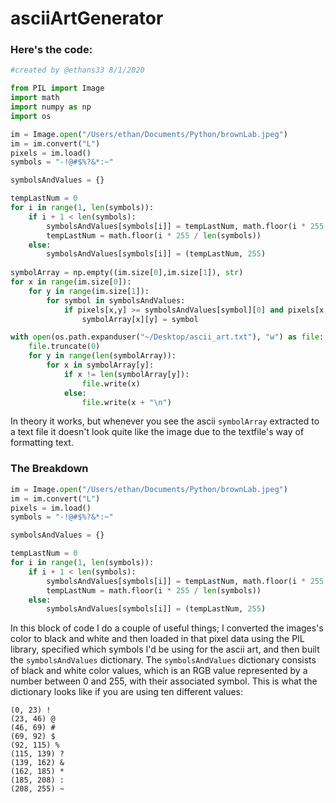 # asciiArtGenerator


### Here's the code:
```python
#created by @ethans33 8/1/2020

from PIL import Image
import math
import numpy as np
import os

im = Image.open("/Users/ethan/Documents/Python/brownLab.jpeg")
im = im.convert("L")
pixels = im.load()
symbols = "-!@#$%?&*:~"

symbolsAndValues = {}

tempLastNum = 0
for i in range(1, len(symbols)):
    if i + 1 < len(symbols):
        symbolsAndValues[symbols[i]] = tempLastNum, math.floor(i * 255 / len(symbols))
        tempLastNum = math.floor(i * 255 / len(symbols))
    else:
        symbolsAndValues[symbols[i]] = (tempLastNum, 255)
    
symbolArray = np.empty((im.size[0],im.size[1]), str)
for x in range(im.size[0]):
    for y in range(im.size[1]):
        for symbol in symbolsAndValues:
            if pixels[x,y] >= symbolsAndValues[symbol][0] and pixels[x,y] <= symbolsAndValues[symbol][1]:
                symbolArray[x][y] = symbol

with open(os.path.expanduser("~/Desktop/ascii_art.txt"), "w") as file:
    file.truncate(0)
    for y in range(len(symbolArray)):
        for x in symbolArray[y]:
            if x != len(symbolArray[y]):
                file.write(x)
            else:
                file.write(x + "\n")
```
In theory it works, but whenever you see the ascii ```symbolArray``` extracted to a text file it doesn't look quite like the image due to the textfile's way of formatting text.

### The Breakdown
```python
im = Image.open("/Users/ethan/Documents/Python/brownLab.jpeg")
im = im.convert("L")
pixels = im.load()
symbols = "-!@#$%?&*:~"

symbolsAndValues = {}

tempLastNum = 0
for i in range(1, len(symbols)):
    if i + 1 < len(symbols):
        symbolsAndValues[symbols[i]] = tempLastNum, math.floor(i * 255 / len(symbols))
        tempLastNum = math.floor(i * 255 / len(symbols))
    else:
        symbolsAndValues[symbols[i]] = (tempLastNum, 255)
```
In this block of code I do a couple of useful things; I converted the images's color to black and white and then loaded in that pixel data using the PIL library, specified which symbols I'd be using for the ascii art, and then built the ```symbolsAndValues``` dictionary. The ```symbolsAndValues``` dictionary consists of black and white color values, which is an RGB value represented by a number between 0 and 255, with their associated symbol. This is what the dictionary looks like if you are using ten different values:

```console
(0, 23) !
(23, 46) @
(46, 69) #
(69, 92) $
(92, 115) %
(115, 139) ?
(139, 162) &
(162, 185) *
(185, 208) :
(208, 255) ~
```

